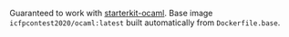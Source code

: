 Guaranteed to work with [starterkit-ocaml](https://github.com/icfpcontest2020/starterkit-ocaml).
Base image `icfpcontest2020/ocaml:latest` built automatically from `Dockerfile.base`.
